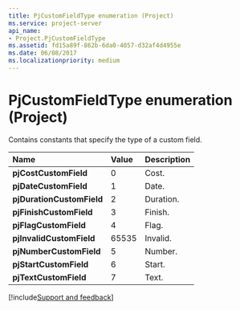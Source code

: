 ```yaml
---
title: PjCustomFieldType enumeration (Project)
ms.service: project-server
api_name:
- Project.PjCustomFieldType
ms.assetid: fd15a89f-862b-6da0-4057-d32af4d4955e
ms.date: 06/08/2017
ms.localizationpriority: medium
---
```



# PjCustomFieldType enumeration (Project)

Contains constants that specify the type of a custom field.



|Name|Value|Description|
|:-----|:-----|:-----|
|**pjCostCustomField**|0|Cost.|
|**pjDateCustomField**|1|Date.|
|**pjDurationCustomField**|2|Duration.|
|**pjFinishCustomField**|3|Finish.|
|**pjFlagCustomField**|4|Flag.|
|**pjInvalidCustomField**|65535|Invalid.|
|**pjNumberCustomField**|5|Number.|
|**pjStartCustomField**|6|Start.|
|**pjTextCustomField**|7|Text.|

[!include[Support and feedback](~/includes/feedback-boilerplate.md)]